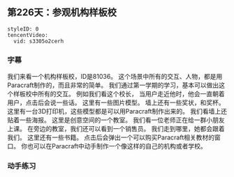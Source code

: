 ## 第226天：参观机构样板校




```@TencentVideo
styleID: 0
tencentVideo:
  vid: s3305o2cerh

```


### 字幕

我们来看一个机构样板校，ID是81036。
这个场景中所有的交互、人物，都是用Paracraft制作的，而且非常的简单。
我们通过第一学期的学习，基本可以做出这个样板校中所有的交互。
例如我们看这个校长，
当用户走近他时，他会一直朝着用户，点击后会说一些话。
这里有一些图片模型。
墙上还有一些奖状，和奖杯。
这里有一台3D打印机，这些模型都是可以用Paracraft制作出来的。
我们看墙上还贴着一些海报。
这里是创意空间的一个教室。
我们看一位老师正在给一群小朋友上课。
在旁边的教室，我们还可以看到一个销售员。
我们走到哪里，她都会跟着我们。
这里还有一些书籍。
点击后会弹出一个可以购买Paracraft相关教材的窗口。
你也可以在Paracraft中动手制作一个像这样的自己的机构或者学校。

### 动手练习
